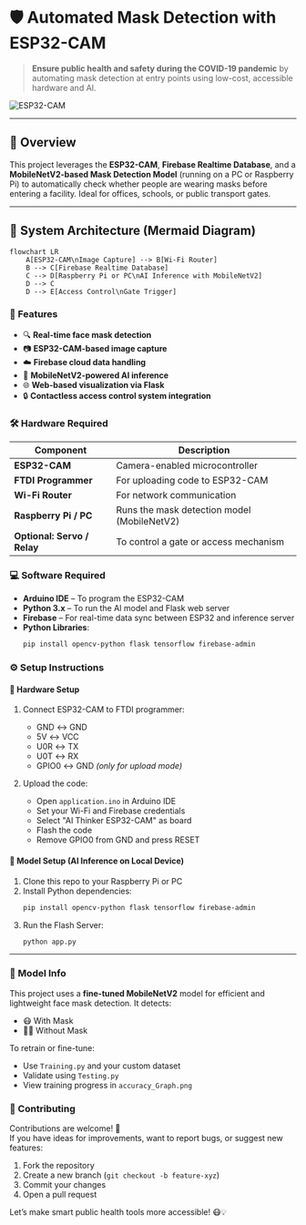 # 🛡️ Automated Mask Detection with ESP32-CAM

> **Ensure public health and safety during the COVID-19 pandemic** by automating mask detection at entry points using low-cost, accessible hardware and AI.

![ESP32-CAM](diagrams/ESP32-CAM.png)

---

## 📌 Overview

This project leverages the **ESP32-CAM**, **Firebase Realtime Database**, and a **MobileNetV2-based Mask Detection Model** (running on a PC or Raspberry Pi) to automatically check whether people are wearing masks before entering a facility. Ideal for offices, schools, or public transport gates.

---

## 🧠 System Architecture (Mermaid Diagram)

```mermaid
flowchart LR
    A[ESP32-CAM\nImage Capture] --> B[Wi-Fi Router]
    B --> C[Firebase Realtime Database]
    C --> D[Raspberry Pi or PC\nAI Inference with MobileNetV2]
    D --> C
    D --> E[Access Control\nGate Trigger]
```

### 🚀 Features

- 🔍 **Real-time face mask detection**  
- 📷 **ESP32-CAM-based image capture**  
- ☁️ **Firebase cloud data handling**  
- 🧠 **MobileNetV2-powered AI inference**  
- 🌐 **Web-based visualization via Flask**  
- 🔒 **Contactless access control system integration**


### 🛠️ Hardware Required

| Component              | Description                                      |
|-----------------------|--------------------------------------------------|
| **ESP32-CAM**          | Camera-enabled microcontroller                   |
| **FTDI Programmer**    | For uploading code to ESP32-CAM                  |
| **Wi-Fi Router**       | For network communication                        |
| **Raspberry Pi / PC**  | Runs the mask detection model (MobileNetV2)      |
| **Optional: Servo / Relay** | To control a gate or access mechanism       |


### 💻 Software Required

- **Arduino IDE** – To program the ESP32-CAM  
- **Python 3.x** – To run the AI model and Flask web server  
- **Firebase** – For real-time data sync between ESP32 and inference server  
- **Python Libraries**:
  ```bash
  pip install opencv-python flask tensorflow firebase-admin


### ⚙️ Setup Instructions

#### 🔌 Hardware Setup

1. Connect ESP32-CAM to FTDI programmer:
   - GND ↔ GND  
   - 5V ↔ VCC  
   - U0R ↔ TX  
   - U0T ↔ RX  
   - GPIO0 ↔ GND *(only for upload mode)*

2. Upload the code:
   - Open `application.ino` in Arduino IDE
   - Set your Wi-Fi and Firebase credentials
   - Select "AI Thinker ESP32-CAM" as board
   - Flash the code
   - Remove GPIO0 from GND and press RESET

#### 🧠 Model Setup (AI Inference on Local Device)

1. Clone this repo to your Raspberry Pi or PC  
2. Install Python dependencies:
   ```bash
   pip install opencv-python flask tensorflow firebase-admin
   ```
3. Run the Flash Server:
    ```bash
    python app.py
    ```

---

### 🧪 Model Info

This project uses a **fine-tuned MobileNetV2** model for efficient and lightweight face mask detection. It detects:

- 😷 With Mask  
- 🙅‍♂️ Without Mask

To retrain or fine-tune:
- Use `Training.py` and your custom dataset
- Validate using `Testing.py`
- View training progress in `accuracy_Graph.png`

### 📣 Contributing

Contributions are welcome! 🎉  
If you have ideas for improvements, want to report bugs, or suggest new features:

1. Fork the repository  
2. Create a new branch (`git checkout -b feature-xyz`)  
3. Commit your changes  
4. Open a pull request

Let’s make smart public health tools more accessible! 😷💡




